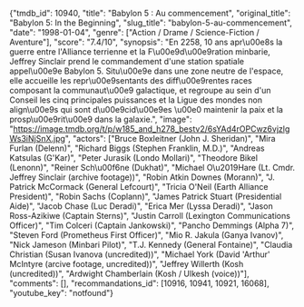 {"tmdb_id": 10940, "title": "Babylon 5 : Au commencement", "original_title": "Babylon 5: In the Beginning", "slug_title": "babylon-5-au-commencement", "date": "1998-01-04", "genre": ["Action / Drame / Science-Fiction / Aventure"], "score": "7.4/10", "synopsis": "En 2258, 10 ans apr\u00e8s la guerre entre l'Alliance terrienne et la F\u00e9d\u00e9ration minbarie, Jeffrey Sinclair prend le commandement d'une station spatiale appel\u00e9e Babylon 5. Situ\u00e9e dans une zone neutre de l'espace, elle accueille les repr\u00e9sentants des diff\u00e9rentes races composant la communaut\u00e9 galactique, et regroupe au sein d'un Conseil les cinq principales puissances et la Ligue des mondes non align\u00e9s qui sont d\u00e9cid\u00e9es \u00e0 maintenir la paix et la prosp\u00e9rit\u00e9 dans la galaxie.", "image": "https://image.tmdb.org/t/p/w185_and_h278_bestv2/6sYAd4rOPCwz6vjzlgWs3iNjSnX.jpg", "actors": ["Bruce Boxleitner (John J. Sheridan)", "Mira Furlan (Delenn)", "Richard Biggs (Stephen Franklin, M.D.)", "Andreas Katsulas (G'Kar)", "Peter Jurasik (Londo Mollari)", "Theodore Bikel (Lenonn)", "Reiner Sch\u00f6ne (Dukhat)", "Michael O\u2019Hare (Lt. Cmdr. Jeffrey Sinclair (archive footage))", "Robin Atkin Downes (Morann)", "J. Patrick McCormack (General Lefcourt)", "Tricia O'Neil (Earth Alliance President)", "Robin Sachs (Coplann)", "James Patrick Stuart (Presidential Aide)", "Jacob Chase (Luc Deradi)", "Erica Mer (Lyssa Deradi)", "Jason Ross-Azikiwe (Captain Sterns)", "Justin Carroll (Lexington Communications Officer)", "Tim Colceri (Captain Jankowski)", "Pancho Demmings (Alpha 7)", "Steven Ford (Prometheus First Officer)", "Mio R. Jakula (Ganya Ivanov)", "Nick Jameson (Minbari Pilot)", "T.J. Kennedy (General Fontaine)", "Claudia Christian (Susan Ivanova (uncredited))", "Michael York (David 'Arthur' McIntyre (arcive footage, uncredited))", "Jeffrey Willerth (Kosh (uncredited))", "Ardwight Chamberlain (Kosh / Ulkesh (voice))"], "comments": [], "recommandations_id": [10916, 10941, 10921, 16068], "youtube_key": "notfound"}